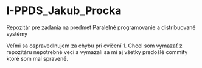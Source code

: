 # I-PPDS_Jakub_Procka
Repozitár pre zadania na predmet Paralelné programovanie a distribuované systémy

Veľmi sa ospravedlnujem za chybu pri cvičení 1. Chcel som vymazať z repozitáru nepotrebné veci a vymazali sa mi aj všetky predošlé commity ktoré som mal spravené. 